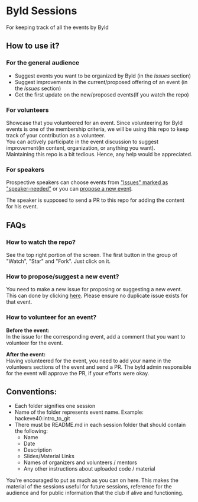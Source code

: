 # Byld Sessions
For keeping track of all the events by Byld

## How to use it?

### For the general audience

- Suggest events you want to be organized by Byld (in the *Issues* section)
- Suggest improvements in the current/proposed offering of an event (in the *Issues* section)
- Get the first update on the new/proposed events(If you watch the repo)

### For volunteers

Showcase that you volunteered for an event. Since volunteering for Byld events is one of the membership criteria, we will be using this repo to keep track of your contribution as a volunteer.   
You can actively participate in the event discussion to suggest improvement(in content, organization, or anything you want).  
Maintaining this repo is a bit tedious. Hence, any help would be appreciated.

### For speakers

Prospective speakers can choose events from ["Issues" marked as "speaker-needed"](https://github.com/IIIT-Delhi/talks/issues?q=is%3Aissue+is%3Aopen+label%3Aspeakers-needed) or you can [propose a new event](https://github.com/IIIT-Delhi/talks/issues/new?assignees=&labels=proposed_events%2C+speakers-needed&template=event-proposal.md&title=).

The speaker is supposed to send a PR to this repo for adding the content for his event. 

## FAQs

### How to watch the repo?
See the top right portion of the screen. The first button in the group of "Watch", "Star" and "Fork". Just click on it.

### How to propose/suggest a new event?
You need to make a new issue for proposing or suggesting a new event. This can done by clicking [here](https://github.com/IIIT-Delhi/talks/issues/new?assignees=&labels=proposed_events%2C+speakers-needed&template=event-proposal.md&title=). Please ensure no duplicate issue exists for that event.

### How to volunteer for an event?

**Before the event:**  
In the issue for the corresponding event, add a comment that you want to volunteer for the event.

**After the event:**  
Having volunteered for the event, you need to add your name in the volunteers sections of the event and send a PR. The byld admin responsible for the event will approve the PR, if your efforts were okay.


## Conventions:
- Each folder signifies one session
- Name of the folder represents event name. Example: hackeve40:intro_to_git
- There must be README.md in each session folder that should contain the following:
  - Name
  - Date 
  - Description
  - Slides/Material Links
  - Names of organizers and volunteers / mentors
  - Any other instructions about uploaded code / material

You're encouraged to put as much as you can on here. This makes the material of the sessions useful for future sessions, reference for the audience and for public information that the club if alive and functioning.
